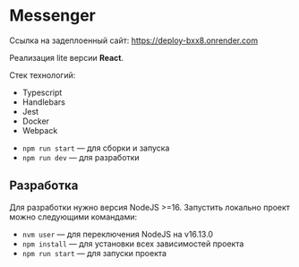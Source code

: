 # Messenger
Ссылка на задеплоенный сайт:
https://deploy-bxx8.onrender.com

Реализация lite версии <strong>React</strong>. 

Стек технологий:
<ul>
   <li>Typescript</li>
   <li>Handlebars</li>
   <li>Jest</li>
   <li>Docker</li>
   <li>Webpack</li>
</ul>

- `npm run start` — для сборки и запуска
- `npm run dev` — для разработки

## Разработка
Для разработки нужно версия NodeJS >=16. Запустить локально проект можно следующими командами:
- `nvm user` — для переключения NodeJS на v16.13.0
- `npm install` — для установки всех зависимостей проекта
- `npm run start` — для запуски проекта
